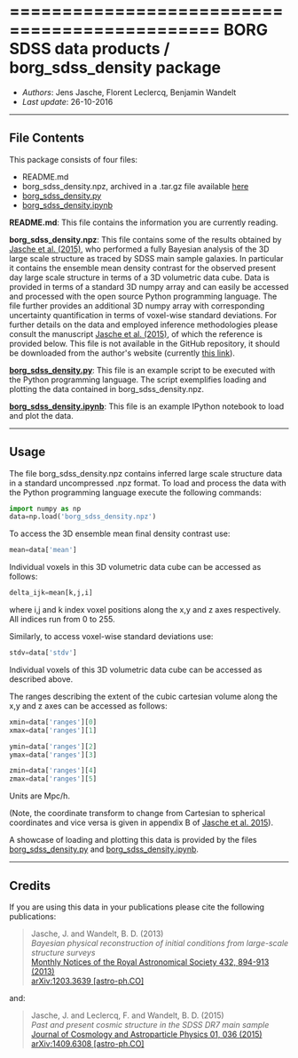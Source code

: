 ==============================================
**BORG SDSS data products** / **borg_sdss_density package**
==============================================

* *Authors*: Jens Jasche, Florent Leclercq, Benjamin Wandelt
* *Last update*: 26-10-2016

----------------------
**File Contents**
----------------------

This package consists of four files:
* README.md
* borg_sdss_density.npz, archived in a .tar.gz file available [here](http://icg.port.ac.uk/~leclercq/data/borg_sdss_density.tar.gz)
* [borg_sdss_density.py](borg_sdss_density.py)
* [borg_sdss_density.ipynb](borg_sdss_density.ipynb)

**README.md**:
	This file contains the information you are currently reading.

**borg_sdss_density.npz**:
	This file contains some of the results obtained by [Jasche et al. (2015)](https://arxiv.org/abs/1409.6308), who performed a fully Bayesian analysis of the 3D large scale structure as traced by SDSS main sample galaxies. In particular it contains the ensemble mean density contrast for the observed present day large scale structure in terms of a 3D volumetric data cube. Data is provided in terms of a standard 3D numpy array and can easily be accessed and processed with the open source Python programming language. The file further provides an additional 3D numpy array with corresponding uncertainty quantification in terms of voxel-wise standard deviations. For further details on the data and employed inference methodologies please consult the manuscript [Jasche et al. (2015)](https://arxiv.org/abs/1409.6308), of which the reference is provided below. This file is not available in the GitHub repository, it should be downloaded from the author's website (currently [this link](http://icg.port.ac.uk/~leclercq/data/borg_sdss_density.tar.gz)).
	
**[borg_sdss_density.py](borg_sdss_density.py)**:
	This file is an example script to be executed with the Python programming language. The script exemplifies loading and plotting the data contained in borg_sdss_density.npz.

**[borg_sdss_density.ipynb](borg_sdss_density.ipynb)**:
	This file is an example IPython notebook to load and plot the data.

----------------------
**Usage**
----------------------

The file borg_sdss_density.npz contains inferred large scale structure data in a standard uncompressed .npz format. To load and process the data with the Python programming language execute the following commands:

```python
import numpy as np
data=np.load('borg_sdss_density.npz')
```

To access the 3D ensemble mean final density contrast use: 

```python
mean=data['mean']
```

Individual voxels in this 3D volumetric data cube can be accessed as follows:

```python
delta_ijk=mean[k,j,i]
```

where i,j and k index voxel positions along the x,y and z axes respectively. All indices run from 0 to 255.

Similarly, to access voxel-wise standard deviations use: 

```python
stdv=data['stdv']
```

Individual voxels of this 3D volumetric data cube can be accessed as described above.

The ranges describing the extent of the cubic cartesian volume along the x,y and z axes can be accessed as follows:

```python
xmin=data['ranges'][0]
xmax=data['ranges'][1]

ymin=data['ranges'][2]
ymax=data['ranges'][3]

zmin=data['ranges'][4]
zmax=data['ranges'][5]
```

Units are Mpc/h.

(Note, the coordinate transform to change from Cartesian to spherical coordinates and vice versa is given in appendix B of [Jasche et al. 2015](https://arxiv.org/abs/1409.6308)).

A showcase of loading and plotting this data is provided by the files [borg_sdss_density.py](borg_sdss_density.py) and [borg_sdss_density.ipynb](borg_sdss_density.ipynb).

----------------------
**Credits**
----------------------

If you are using this data in your publications please cite the following publications:

> Jasche, J. and Wandelt, B. D. (2013)<br />
> *Bayesian physical reconstruction of initial conditions from large-scale structure surveys*<br />
> [Monthly Notices of the Royal Astronomical Society 432, 894-913 (2013)](http://dx.doi.org/10.1093/mnras/stt449)<br />
> [arXiv:1203.3639 [astro-ph.CO]](https://arxiv.org/abs/1203.3639)

and:

> Jasche, J. and Leclercq, F. and Wandelt, B. D. (2015)<br />
> *Past and present cosmic structure in the SDSS DR7 main sample*<br />
> [Journal of Cosmology and Astroparticle Physics 01, 036 (2015)](http://dx.doi.org/10.1088/1475-7516/2013/11/048)<br />
> [arXiv:1409.6308 [astro-ph.CO]](https://arxiv.org/abs/1409.6308)
